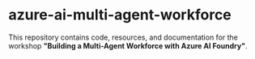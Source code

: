 # azure-ai-multi-agent-workforce
This repository contains code, resources, and documentation for the workshop **"Building a Multi-Agent Workforce with Azure AI Foundry"**.
